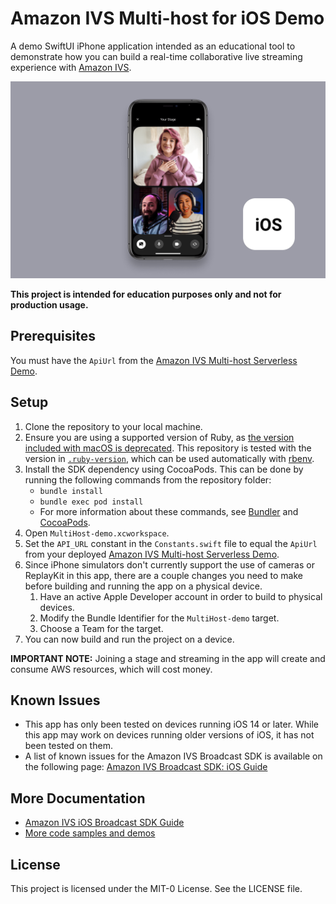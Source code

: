 # Amazon IVS Multi-host for iOS Demo

A demo SwiftUI iPhone application intended as an educational tool to demonstrate how you can build a real-time collaborative live streaming experience with [Amazon IVS](https://www.ivs.rocks/).

<img src="app-screenshot.png" alt="A screenshot of the demo application running on an iPhone." />

**This project is intended for education purposes only and not for production usage.**

## Prerequisites

You must have the `ApiUrl` from the [Amazon IVS Multi-host Serverless Demo](https://www.github.com/aws-samples/amazon-ivs-multi-host-serverless-demo).

## Setup

1. Clone the repository to your local machine.
2. Ensure you are using a supported version of Ruby, as [the version included with macOS is deprecated](https://developer.apple.com/documentation/macos-release-notes/macos-catalina-10_15-release-notes#Scripting-Language-Runtimes). This repository is tested with the version in [`.ruby-version`](./.ruby-version), which can be used automatically with [rbenv](https://github.com/rbenv/rbenv#installation).
3. Install the SDK dependency using CocoaPods. This can be done by running the following commands from the repository folder:
   - `bundle install`
   - `bundle exec pod install`
   - For more information about these commands, see [Bundler](https://bundler.io/) and [CocoaPods](https://guides.cocoapods.org/using/getting-started.html).
4. Open `MultiHost-demo.xcworkspace`.
5. Set the `API_URL` constant in the `Constants.swift` file to equal the `ApiUrl` from your deployed [Amazon IVS Multi-host Serverless Demo](https://www.github.com/aws-samples/amazon-ivs-multi-host-serverless-demo).
6. Since iPhone simulators don't currently support the use of cameras or ReplayKit in this app, there are a couple changes you need to make before building and running the app on a physical device.
   1. Have an active Apple Developer account in order to build to physical devices.
   2. Modify the Bundle Identifier for the `MultiHost-demo` target.
   3. Choose a Team for the target.
7. You can now build and run the project on a device.

**IMPORTANT NOTE:** Joining a stage and streaming in the app will create and consume AWS resources, which will cost money.

## Known Issues

- This app has only been tested on devices running iOS 14 or later. While this app may work on devices running older versions of iOS, it has not been tested on them.
- A list of known issues for the Amazon IVS Broadcast SDK is available on the following page: [Amazon IVS Broadcast SDK: iOS Guide](https://docs.aws.amazon.com/ivs/latest/userguide/broadcast-ios.html#broadcast-ios-issues-multiple-hosts)

## More Documentation

- [Amazon IVS iOS Broadcast SDK Guide](https://docs.aws.amazon.com/ivs/latest/userguide/broadcast-ios.html)
- [More code samples and demos](https://www.ivs.rocks/examples)

## License

This project is licensed under the MIT-0 License. See the LICENSE file.
